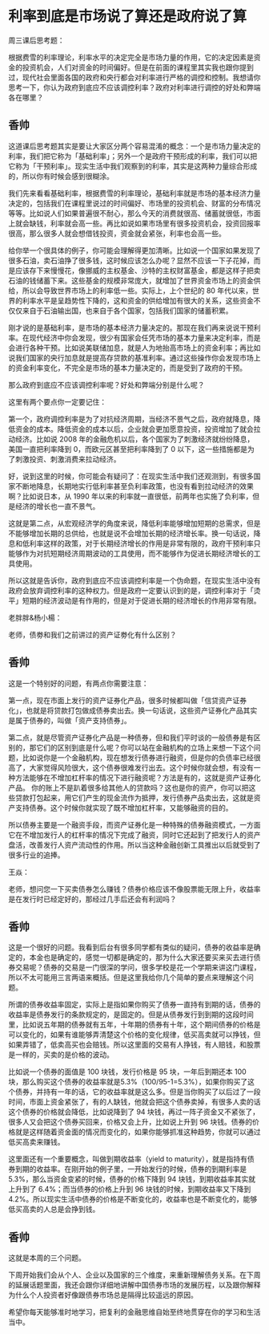 # 利率到底是市场说了算还是政府说了算
周三课后思考题：

根据费雪的利率理论，利率水平的决定完全是市场力量的作用，它的决定因素是资金的投资机会，人们对资金的时间偏好。但是在前面的课程里其实我也跟你提到过，现代社会里面各国的政府和央行都会对利率进行严格的调控和控制。我想请你思考一下，你认为政府到底应不应该调控利率？政府对利率进行调控的好处和弊端各在哪里？

## 香帅
这道课后思考题其实是要让大家区分两个容易混淆的概念：一个是市场力量决定的利率，我们把它称为「基础利率」；另外一个是政府干预形成的利率，我们可以把它称为「干预利率」。现实生活中我们观察到的利率，其实是这两种力量综合形成的，所以你有时候会感到很糊涂。

我们先来看看基础利率，根据费雪的利率理论，基础利率就是市场的基本经济力量决定的，包括我们在课程里说过的时间偏好、市场里的投资机会、财富的分布情况等等。比如说人们如果普遍很不耐心，那么今天的消费就很高、储蓄就很低，市面上就会缺钱，利率就会高一些。再比如说如果市场里有很多投资机会，投资回报率很高，那么很多人就会想借钱投资，资金就会紧张，利率也会高一些。

给你举一个很具体的例子，你可能会理解得更加清晰。比如说一个国家如果发现了很多石油，卖石油挣了很多钱，这时候应该怎么办呢？显然不应该一下子花掉，而是应该存下来慢慢花，像挪威的主权基金、沙特的主权财富基金，都是这样子把卖石油的钱储蓄下来。这些基金的规模非常庞大，就增加了世界资金市场上的资金供给，所以会导致世界市场上的利率低一些。实际上，上个世纪的 80 年代以来，世界的利率水平是呈趋势性下降的，这和资金的供给增加有很大的关系，这些资金不仅仅来自于石油输出国，也来自于各个国家，包括我们国家的储蓄积累。

刚才说的是基础利率，是市场的基本经济力量决定的。那现在我们再来说说干预利率。在现代经济中你会发现，很少有国家会任凭市场的基本力量来决定利率，而是会进行各种干预。比如说美联储加息，就是人为地抬高市场上的资金利率；再比如说我们国家的央行加息就是提高存贷款的基准利率。通过这些操作你会发现市场上的资金利率变化，不完全是市场的基本力量决定的，而是受到了政府的干预。

那么政府到底应不应该调控利率呢？好处和弊端分别是什么呢？

这里有两个要点你一定要记住：

第一个，政府调控利率是为了对抗经济周期，当经济不景气之后，政府就降息，降低资金的成本。降低资金的成本以后，企业就会更加愿意投资，投资增加了就会拉动经济。比如说 2008 年的金融危机以后，各个国家为了刺激经济就纷纷降息，美国一直把利率降到 0，而欧元区甚至把利率降到了 0 以下，这一些措施都是为了刺激投资、刺激消费来拉动经济。

好，说到这里的时候，你可能会有疑问了：在现实生活中我们还观测到，有很多国家不断地降息，长期地实行低利率甚至负利率政策，也没有看到拉动经济的效果啊？比如说日本，从 1990 年以来的利率就一直很低，前两年也实施了负利率，但是经济的增长也一直不景气。

这就是第二点，从宏观经济学的角度来说，降低利率能够增加短期的总需求，但是不能够增加长期的总供给，也就是说不会增加长期的经济增长率。换一句话说，降息和低利率这样的政策，对于长期经济增长的作用是非常有限的，政府干预利率只能够作为对抗短期经济周期波动的工具使用，而不能够作为促进长期经济增长的工具使用。

所以这就是告诉你，政府到底应不应该调控利率是一个伪命题，在现实生活中没有政府会放弃调控利率的这种权力。但是政府一定要认识到的是，调控利率对于「烫平」短期的经济波动是有作用的，但是对于促进长期的经济增长的作用非常有限。

老胖胖&杨小楊：

老师，债劵和我们之前讲过的资产证劵化有什么区别？

## 香帅

这是一个特别好的问题，有两点你需要注意：

第一点，现在市面上发行的资产证券化产品，很多时候都叫做「信贷资产证券化」，也就是将贷款打包做成债券卖出去。换一句话说，这些资产证券化产品其实是属于债券的，叫做「资产支持债券」。

第二点，就是尽管资产证券化产品是一种债券，但和我们平时谈的一般债券是有区别的，那它们的区别到底是什么呢？你可以站在金融机构的立场上来想一下这个问题，比如说你是一个金融机构，现在想发行债券进行融资，但是你的负债率已经很高了，大家觉得风险很大，这个债券很难发行出去。这个时候你就会想，有没有一种方法能够在不增加杠杆率的情况下进行融资呢？方法是有的，这就是资产证券化产品。
你的账上不是趴着很多给其他人的贷款吗？这也是你的资产，你可以把这些贷款打包起来，用它们产生的现金流作为抵押，发行债券产品卖出去，这就是资产支持债券。这个时候你就实现了既不增加杠杆率，又能够融资的目的。

所以债券主要是一个融资手段，而资产证券化是一种特殊的债券融资模式，一方面它在不增加发行人的杠杆率的情况下完成了融资，同时它还起到了把发行人的资产盘活，改善发行人资产流动性的作用。所以当这种金融创新工具推出以后就受到了很多行业的追捧。

王焱：

老师，想问您一下买卖债券怎么赚钱？债券价格应该不像股票能无限上升，收益率是在发行时已经定好的，那经过几手后还会有利润吗？

## 香帅

这是一个很好的问题。我看到后台有很多同学都有类似的疑问，债券的收益率是确定的，本金也是确定的，感觉一切都是确定的，那为什么大家还要买来买去进行债券交易呢？债券的交易是一门很深的学问，很多学校是花一个学期来讲这门课程，所以不太可能用三言两语来概括。但是这里我给你几个简单的要点来理解这个问题。

所谓的债券收益率固定，实际上是指如果你购买了债券一直持有到期的话，债券的收益率是债券发行的条款规定的，是固定的。但是从债券发行到到期的这段时间里，比如说五年期的债券就有五年，十年期的债券有十年，这个期间债券的价格是可以变化的，如果有谁能够弄清楚这个价格的变化规律，低买高卖就可以挣钱，但如果弄错了，低卖高买也会赔钱。所以这里面的交易有人挣钱，有人赔钱，和股票是一样的，买卖的是价格的波动。

比如说一个债券的面值是 100 块钱，发行价格是 95 块，一年后到期还本 100 块，那么购买这个债券的收益率就是5.3%（100/95-1=5.3%），如果你购买了这个债券，并持有一年的话，它的收益率就是这么多。但是当你购买了以后过了一段时间，市面上资金紧张了，有的人缺钱，他就会把这个债券卖掉，有很多人卖的话这个债券的价格就会降低，比如说降到了 94 块钱，再过一阵子资金又不紧张了，很多人又会把这个债券买回来，价格又会上升，比如说上升到 96 块钱。债券的价格就是这样随着资金面的情况而变化的，如果你能够抓准这种趋势，你就可以通过低买高卖来赚钱。

这里面还有一个重要概念，叫做到期收益率（yield to maturity），就是指持有债券到期的收益率。在刚开始的例子里，一开始发行的时候，债券的到期利率是 5.3%，那么当资金变紧的时候，债券的价格下降到 94 块钱，到期收益率其实就上升到了 6.4%；而当债券的价格上升到 96 块钱的时候，到期收益率又下降到 4.2%。所以现实生活中债券的价格是不断变化的，收益率也是不断变化的，能够低买高卖的人总是会挣到钱。

## 香帅

这就是本周的三个问题。

下周开始我们会从个人、企业以及国家的三个维度，来重新理解债务关系。在下周的延展话题里面，我还会跟你详细地讲解中国债券市场的发展历程，以及跟你解释为什么个人投资者好像跟债券市场总是隔得比较遥远的原因。

希望你每天能够准时地学习，把复利的金融思维自始至终地贯穿在你的学习和生活当中。
